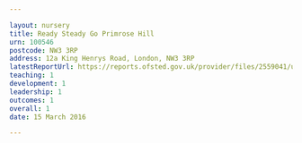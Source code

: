 ```yaml
---

layout: nursery
title: Ready Steady Go Primrose Hill
urn: 100546
postcode: NW3 3RP
address: 12a King Henrys Road, London, NW3 3RP
latestReportUrl: https://reports.ofsted.gov.uk/provider/files/2559041/urn/100546.pdf
teaching: 1
development: 1
leadership: 1
outcomes: 1
overall: 1
date: 15 March 2016

---
```

